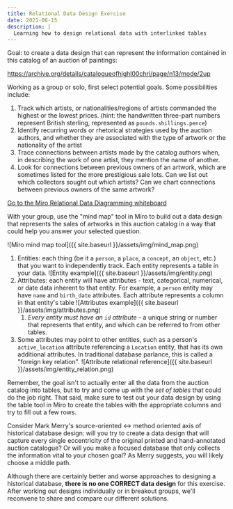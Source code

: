 ```yaml
---
title: Relational Data Design Exercise
date: 2021-06-15
description: |
  Learning how to design relational data with interlinked tables
---
```


Goal: to create a data design that can represent the information contained in this catalog of an auction of paintings:

<https://archive.org/details/catalogueofhighl00chri/page/n13/mode/2up>

Working as a group or solo, first select potential goals. Some possibilities include:

1. Track which artists, or nationalities/regions of artists commanded the highest or the lowest prices. (hint: the handwritten three-part numbers represent British sterling, represented as `pounds.shillings.pence`)
2. Identify recurring words or rhetorical strategies used by the auction authors, and whether they are associated with the type of artwork or the nationality of the artist
3. Trace connections between artists made by the catalog authors when, in describing the work of one artist, they mention the name of another.
4. Look for connections between previous owners of an artwork, which are sometimes listed for the more prestigious sale lots. Can we list out which collectors sought out which artists? Can we chart connections between previous owners of the same artwork?

[Go to the Miro Relational Data Diagramming whiteboard](https://miro.com/app/board/o9J_lCqAXCs=/)

With your group, use the "mind map" tool in Miro to build out a data design that represents the sales of artworks in this auction catalog in a way that could help you answer your selected question.

![Miro mind map tool]({{ site.baseurl }}/assets/img/mind_map.png)

1. Entities: each thing (be it a `person`, a `place`, a `concept`, an `object`, etc.) that you want to independently track. Each entity represents a table in your data.
![Entity example]({{ site.baseurl }}/assets/img/entity.png)
2. Attributes: each entity will have attributes - text, categorical, numerical, or date data inherent to that entity. For example, a `person` entity may have `name` and `birth_date` attributes. Each attribute represents a column in that entity's table
![Attributes example]({{ site.baseurl }}/assets/img/attributes.png)
   1. *Every entity must have an `id` attribute* - a unique string or number that represents that entity, and which can be referred to from other tables.
3. Some attributes may point to other entities, such as a person's `active_location` attribute referencing a `Location` entity, that has its own additional attributes. In traditional database parlance, this is called a "foreign key relation".
   ![Attribute relational reference]({{ site.baseurl }}/assets/img/entity_relation.png)

Remember, the goal isn't to actually enter all the data from the auction catalog into tables, but to try and come up with the *set of tables* that could do the job right. That said, make sure to test out your data design by using the table tool in Miro to create the tables with the appropriate columns and try to fill out a few rows.

Consider Mark Merry's source-oriented <-> method oriented axis of historical database design: will you try to create a data design that will capture every single eccentricity of the original printed and hand-annotated auction catalogue? Or will you make a focused database that only collects the information vital to your chosen goal? As Merry suggests, you will likely choose a middle path.

Although there are certainly better and worse approaches to designing a historical database, **there is no one CORRECT data design** for this exercise. After working out designs individually or in breakout groups, we'll reconvene to share and compare our different solutions.